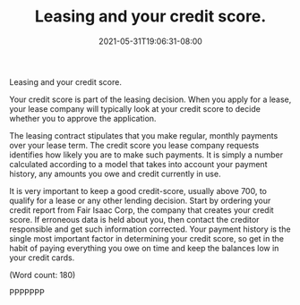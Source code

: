 ﻿---
title: "Leasing and your credit score."
date: 2021-05-31T19:06:31-08:00
description: "Auto-Leasing Tips for Web Success"
featured_image: "/images/Auto-Leasing.jpg"
tags: ["Auto Leasing"]
---

Leasing and your credit score. 

Your credit score is part of the leasing decision. When you apply for a 
lease, your lease company will typically look at your credit score to 
decide whether you to approve the application.

The leasing contract stipulates that you make regular, monthly payments 
over your lease term. The credit score you lease company requests 
identifies how likely you are to make such payments. It is simply a number
calculated according to a model that takes into account your payment 
history, any amounts you owe and credit currently in use.   

It is very important to keep a good credit-score, usually above 700, to 
qualify for a lease or any other lending decision. Start by ordering your
credit report from Fair Isaac Corp, the company that creates your credit 
score. If erroneous data is held about you, then contact the creditor 
responsible and get such information corrected. 
Your payment history is the single most important factor in determining 
your credit score, so get in the habit of paying everything you owe on time 
and keep the balances low in your credit cards.

(Word count: 180)

PPPPPPP

